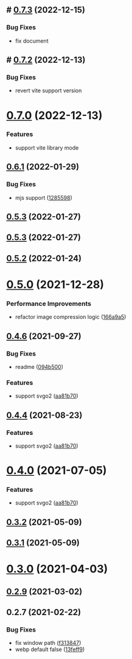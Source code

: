 ## # [0.7.3](https://github.com/madguy/vite-plugin-imagemin/compare/v0.7.2...v0.7.3) (2022-12-15)

### Bug Fixes

- fix document

## # [0.7.2](https://github.com/madguy/vite-plugin-imagemin/compare/v0.7.0...v0.7.2) (2022-12-13)

### Bug Fixes

- revert vite support version

# [0.7.0](https://github.com/madguy/vite-plugin-imagemin/compare/v0.6.2...v0.7.0) (2022-12-13)

### Features

- support vite library mode

## [0.6.1](https://github.com/anncwb/vite-plugin-imagemin/compare/v0.5.2...v0.6.1) (2022-01-29)

### Bug Fixes

- mjs support ([1285598](https://github.com/anncwb/vite-plugin-imagemin/commit/12855987d015925d482d5c0e4a5e5ebd48676156))

## [0.5.3](https://github.com/anncwb/vite-plugin-imagemin/compare/v0.5.2...v0.5.3) (2022-01-27)

## [0.5.3](https://github.com/anncwb/vite-plugin-imagemin/compare/v0.5.2...v0.5.3) (2022-01-27)

## [0.5.2](https://github.com/anncwb/vite-plugin-imagemin/compare/v0.4.6...v0.5.2) (2022-01-24)

# [0.5.0](https://github.com/anncwb/vite-plugin-imagemin/compare/v0.4.6...v0.5.0) (2021-12-28)

### Performance Improvements

- refactor image compression logic ([166a9a5](https://github.com/anncwb/vite-plugin-imagemin/commit/166a9a5dd62105a156aeabab91574ccd69f5f1be))

## [0.4.6](https://github.com/anncwb/vite-plugin-imagemin/compare/v0.3.0...v0.4.6) (2021-09-27)

### Bug Fixes

- readme ([094b500](https://github.com/anncwb/vite-plugin-imagemin/commit/094b500cc55f8e768e6ccf1394c9b46fbc5a8388))

### Features

- support svgo2 ([aa81b70](https://github.com/anncwb/vite-plugin-imagemin/commit/aa81b706498567a7b43c19927802abafb2cc754d))

## [0.4.4](https://github.com/anncwb/vite-plugin-imagemin/compare/v0.3.0...v0.4.4) (2021-08-23)

### Features

- support svgo2 ([aa81b70](https://github.com/anncwb/vite-plugin-imagemin/commit/aa81b706498567a7b43c19927802abafb2cc754d))

# [0.4.0](https://github.com/anncwb/vite-plugin-imagemin/compare/v0.3.0...v0.4.0) (2021-07-05)

### Features

- support svgo2 ([aa81b70](https://github.com/anncwb/vite-plugin-imagemin/commit/aa81b706498567a7b43c19927802abafb2cc754d))

## [0.3.2](https://github.com/anncwb/vite-plugin-imagemin/compare/v0.3.0...v0.3.2) (2021-05-09)

## [0.3.1](https://github.com/anncwb/vite-plugin-imagemin/compare/v0.3.0...v0.3.1) (2021-05-09)

# [0.3.0](https://github.com/anncwb/vite-plugin-imagemin/compare/v0.2.9...v0.3.0) (2021-04-03)

## [0.2.9](https://github.com/anncwb/vite-plugin-imagemin/compare/v0.2.8...v0.2.9) (2021-03-02)

## 0.2.7 (2021-02-22)

### Bug Fixes

- fix window path ([f313847](https://github.com/anncwb/vite-plugin-imagemin/commit/f313847f0d6be9f30cb1ab28cef83acd27682794))
- webp default false ([13feff9](https://github.com/anncwb/vite-plugin-imagemin/commit/13feff90ea0310ab64c153762c73f01057ffe3cb))

